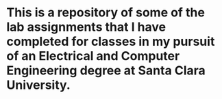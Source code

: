 # This is a repository of some of the lab assignments that I have completed for classes in my pursuit of an Electrical and Computer Engineering degree at Santa Clara University. 
